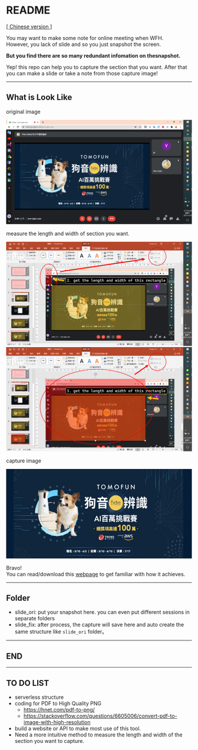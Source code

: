 # README

[[ Chinese version ]](./README-cht.md)

You may want to make some note for online meeting when WFH.  
However, you lack of slide and so you just snapshot the screen.  

**But you find there are so many redundant infomation on thesnapshot.**

Yep! this repo can help you to capture the section that you want.
After that you can make a slide or take a note from those capture image!

---

## What is Look Like

original image

![snapshot](./slide_ori/test/snapshot.png)

measure the length and width of section you want.

![img_01](./img-explain/img_01.png)  
![img_02](./img-explain/img_02.png)

capture image

![capture-result](./slide_fix/test/capture-result.png)

Bravo!  
You can read/download this [webpage](./code/main.html) to get familiar with how it achieves.

---

## Folder

- slide_ori: put your snapshot here. you can even put different sessions in separate folders
- slide_fix: after process, the capture will save here and auto create the same structure like `slide_ori` folder。

---

## END

---

## TO DO LIST

- serverless structure
- coding for PDF to High Quality PNG
  - https://hnet.com/pdf-to-png/
  - https://stackoverflow.com/questions/6605006/convert-pdf-to-image-with-high-resolution
- build a website or API to make most use of this tool.
- Need a more intuitive method to measure the length and width of the section you want to capture.
